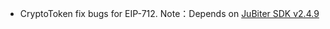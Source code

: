 + CryptoToken fix bugs for EIP-712.
Note：Depends on [JuBiter SDK v2.4.9](https://github.com/JubiterWallet/JubiterSDK_C/releases/tag/v2.4.9)